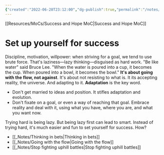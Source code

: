 ```yaml
---
{"created":"2022-06-28T23:12:00","dg-publish":true,"permalink":"/notes/set-up-yourself-for-success/","dgPassFrontmatter":true,"updated":"2025-01-19T22:30:16.089+01:00"}
---
```


[[Resources/MoCs/Success and Hope MoC\|Success and Hope MoC]]

# Set up yourself for success
Discipline, motivation, willpower: when striving for a goal, we tend to use brute force. That's laziness—lazy thinking—disguised as hard work.
"Be like water" said Bruce Lee. "When the water is poured into a cup, it becomes the cup. When poured into a bowl, it becomes the bowl."
**It's about going with the flow, not against**.
It's about not resisting to what is. It its accepting reality, the universe. And adapting to it. **Adaptation** is the key word.
- Don't get married to ideas and position. It stifles adaptation and evolution.
- Don't fixate on a goal, or even a way of reaching that goal. Embrace reality and deal with it, using what you have, where you are, and what you want now.

Trying hard is being lazy. But being lazy first can lead to smart. 
Instead of trying hard, it's much easier and fun to set yourself for success. How?
- [[_Notes/Thinking in bets\|Thinking in bets]]
- [[_Notes/Going with the flow\|Going with the flow]]
- [[_Notes/Stop fighting uphill battles\|Stop fighting uphill battles]]